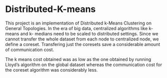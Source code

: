# Distributed-K-means
This project is an implementation of Distributed k-Means Clustering on General Topologies.
In the era of big data, centralized algorithms like k-means and k- medians need to be scaled to distributed settings. Since we cannot transfer the whole dataset from each node to centralized node, we define a coreset. Transfering just the coresets save a considerable amount of communication cost.

The k means cost obtained was as low as the one obtained by running Lloyd’s algorithm on the global dataset whereas the communication cost for the coreset algorithm was considerably less.  
